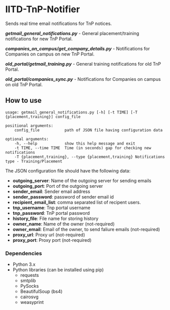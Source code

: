 # IITD-TnP-Notifier
Sends real time email notifications for TnP notices.

***getmail_general_notifications.py*** - General placement/training notifications for new TnP Portal.

***companies_on_campus/get_company_details.py*** - Notifications for Companies on campus on new TnP Portal.

***old_portal/getmail_training.py*** - General training notifications for old TnP Portal.

***old_portal/companies_sync.py*** - Notifications for Companies on campus on old TnP Portal.


## How to use
    usage: getmail_general_notifications.py [-h] [-t TIME] [-T {placement,training}] config_file

    positional arguments:
        config_file           path of JSON file having configuration data

    optional arguments:
        -h, --help            show this help message and exit
        -t TIME, --time TIME  Time (in seconds) gap for checking new notifications
        -T {placement,training}, --type {placement,training} Notifications type - Training/Placement
    
The JSON configuration file should have the following data:
 - **outgoing_server**: Name of the outgoing server for sending emails
 - **outgoing_port**: Port of the outgoing server
 - **sender_email**: Sender email address
 - **sender_password**: password of sender email id
 - **recipient_email_list**: comma separated list of recipent users.
 - **tnp_username**: Tnp portal username
 - **tnp_password**: TnP portal password
 - **history_file**: File name for storing history
 - **owner_name**: Name of the owner (not-required)
 - **owner_email**: Email of the owner, to send faliure emails (not-required)
 - **proxy_url**: Proxy url (not-required)
 - **proxy_port**: Proxy port (not-required)

### Dependencies
- Python 3.x
- Python libraries (can be installed using pip)
    * requests
    * smtplib
    * PySocks
    * BeautifulSoup (bs4)
    * cairosvg
	* weasyprint

